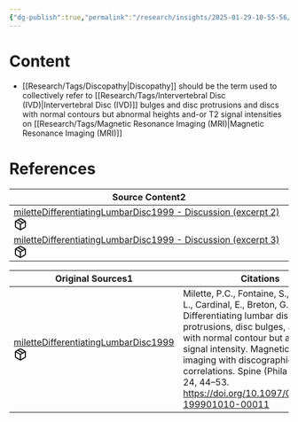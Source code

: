 ```yaml
---
{"dg-publish":true,"permalink":"/research/insights/2025-01-29-10-55-56/","updated":"2025-01-29T10:55:56-05:00"}
---
```


# Content
- [[Research/Tags/Discopathy\|Discopathy]] should be the term used to collectively refer to [[Research/Tags/Intervertebral Disc (IVD)\|Intervertebral Disc (IVD)]] bulges and disc protrusions and discs with normal contours but abnormal heights and-or T2 signal intensities on [[Research/Tags/Magnetic Resonance Imaging (MRI)\|Magnetic Resonance Imaging (MRI)]]
# References
<div><table class="dataview table-view-table"><thead class="table-view-thead"><tr class="table-view-tr-header"><th class="table-view-th"><span>Source Content</span><span class="dataview small-text">2</span></th></tr></thead><tbody class="table-view-tbody"><tr><td><span><a data-tooltip-position="top" aria-label="Research/Source Content/miletteDifferentiatingLumbarDisc1999 - Discussion (excerpt 2).md" data-href="Research/Source Content/miletteDifferentiatingLumbarDisc1999 - Discussion (excerpt 2).md" href="Research/Source Content/miletteDifferentiatingLumbarDisc1999 - Discussion (excerpt 2).md" class="internal-link" target="_blank" rel="noopener nofollow" fileclass-name="Research Links">miletteDifferentiatingLumbarDisc1999 - Discussion (excerpt 2)</a><a class="metadata-menu fileclass-icon"><svg xmlns="http://www.w3.org/2000/svg" width="24" height="24" viewBox="0 0 24 24" fill="none" stroke="currentColor" stroke-width="2" stroke-linecap="round" stroke-linejoin="round" class="svg-icon lucide-package"><path d="m7.5 4.27 9 5.15"></path><path d="M21 8a2 2 0 0 0-1-1.73l-7-4a2 2 0 0 0-2 0l-7 4A2 2 0 0 0 3 8v8a2 2 0 0 0 1 1.73l7 4a2 2 0 0 0 2 0l7-4A2 2 0 0 0 21 16Z"></path><path d="m3.3 7 8.7 5 8.7-5"></path><path d="M12 22V12"></path></svg></a></span></td></tr><tr><td><span><a data-tooltip-position="top" aria-label="Research/Source Content/miletteDifferentiatingLumbarDisc1999 - Discussion (excerpt 3).md" data-href="Research/Source Content/miletteDifferentiatingLumbarDisc1999 - Discussion (excerpt 3).md" href="Research/Source Content/miletteDifferentiatingLumbarDisc1999 - Discussion (excerpt 3).md" class="internal-link" target="_blank" rel="noopener nofollow" fileclass-name="Research Links">miletteDifferentiatingLumbarDisc1999 - Discussion (excerpt 3)</a><a class="metadata-menu fileclass-icon"><svg xmlns="http://www.w3.org/2000/svg" width="24" height="24" viewBox="0 0 24 24" fill="none" stroke="currentColor" stroke-width="2" stroke-linecap="round" stroke-linejoin="round" class="svg-icon lucide-package"><path d="m7.5 4.27 9 5.15"></path><path d="M21 8a2 2 0 0 0-1-1.73l-7-4a2 2 0 0 0-2 0l-7 4A2 2 0 0 0 3 8v8a2 2 0 0 0 1 1.73l7 4a2 2 0 0 0 2 0l7-4A2 2 0 0 0 21 16Z"></path><path d="m3.3 7 8.7 5 8.7-5"></path><path d="M12 22V12"></path></svg></a></span></td></tr></tbody></table></div><div><table class="dataview table-view-table"><thead class="table-view-thead"><tr class="table-view-tr-header"><th class="table-view-th"><span>Original Sources</span><span class="dataview small-text">1</span></th><th class="table-view-th"><span>Citations</span></th></tr></thead><tbody class="table-view-tbody"><tr><td><span><a data-tooltip-position="top" aria-label="Research/Evidence Sources/miletteDifferentiatingLumbarDisc1999.md" data-href="Research/Evidence Sources/miletteDifferentiatingLumbarDisc1999.md" href="Research/Evidence Sources/miletteDifferentiatingLumbarDisc1999.md" class="internal-link" target="_blank" rel="noopener nofollow" fileclass-name="Research Links">miletteDifferentiatingLumbarDisc1999</a><a class="metadata-menu fileclass-icon"><svg xmlns="http://www.w3.org/2000/svg" width="24" height="24" viewBox="0 0 24 24" fill="none" stroke="currentColor" stroke-width="2" stroke-linecap="round" stroke-linejoin="round" class="svg-icon lucide-package"><path d="m7.5 4.27 9 5.15"></path><path d="M21 8a2 2 0 0 0-1-1.73l-7-4a2 2 0 0 0-2 0l-7 4A2 2 0 0 0 3 8v8a2 2 0 0 0 1 1.73l7 4a2 2 0 0 0 2 0l7-4A2 2 0 0 0 21 16Z"></path><path d="m3.3 7 8.7 5 8.7-5"></path><path d="M12 22V12"></path></svg></a></span></td><td><span>Milette, P.C., Fontaine, S., Lepanto, L., Cardinal, E., Breton, G., 1999. Differentiating lumbar disc protrusions, disc bulges, and discs with normal contour but abnormal signal intensity. Magnetic resonance imaging with discographic correlations. Spine (Phila Pa 1976) 24, 44–53. <a rel="noopener nofollow" class="external-link" href="https://doi.org/10.1097/00007632-199901010-00011" target="_blank">https://doi.org/10.1097/00007632-199901010-00011</a></span></td></tr></tbody></table></div>

